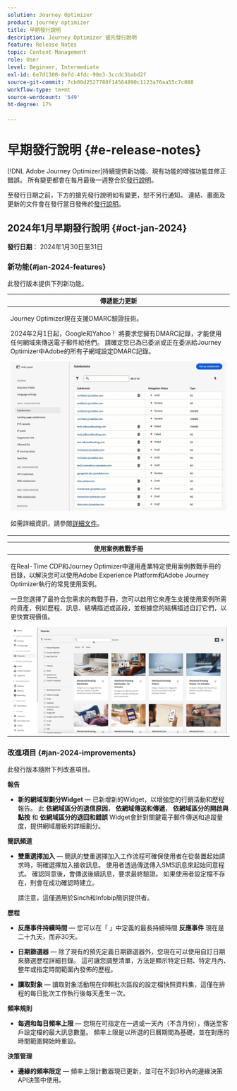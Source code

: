 ```yaml
---
solution: Journey Optimizer
product: journey optimizer
title: 早期發行說明
description: Journey Optimizer 搶先發行說明
feature: Release Notes
topic: Content Management
role: User
level: Beginner, Intermediate
exl-id: 6e7d1300-8efd-4fdc-90e3-3ccdc3babd2f
source-git-commit: 7cb00d2527780f14564890c1123a76aa55c7c088
workflow-type: tm+mt
source-wordcount: '549'
ht-degree: 17%

---
```


# 早期發行說明 {#e-release-notes}

[!DNL Adobe Journey Optimizer]持續提供新功能、現有功能的增強功能並修正錯誤。 所有變更都會在每月最後一週整合於[發行說明](release-notes.md)。

至發行日期之前，下方的搶先發行說明如有變更，恕不另行通知。 連結、畫面及更新的文件會在發行當日發佈於[發行說明](release-notes.md)。

## 2024年1月早期發行說明 {#oct-jan-2024}

**發行日期**： 2024年1月30日至31日

### 新功能{#jan-2024-features}

此發行版本提供下列新功能。


<table>
<thead>
<tr>
<th><strong>傳遞能力更新</strong><br/></th>
</tr>
</thead>
<tbody>
<tr>
<td>
<p>Journey Optimizer現在支援DMARC驗證技術。</p>
<p>2024年2月1日起，Google和Yahoo！ 將要求您擁有DMARC記錄，才能使用任何網域來傳送電子郵件給他們。 請確定您已為已委派或正在委派給Journey Optimizer中Adobe的所有子網域設定DMARC記錄。</p>
<img src="assets/do-not-localize/dmarc.gif"/>
<p>如需詳細資訊，請參閱<a href="../configuration/dmarc-record-update.md">詳細文件</a>。</p>
</tr>
</tbody>
</table>

<table>
<thead>
<tr>
<th><strong>使用案例教戰手冊</strong><br/></th>
</tr>
</thead>
<tbody>
<tr>
<td>
<p>在Real-Time CDP和Journey Optimizer中運用產業特定使用案例教戰手冊的目錄，以解決您可以使用Adobe Experience Platform和Adobe Journey Optimizer執行的常見使用案例。</p><p>一旦您選擇了最符合您需求的教戰手冊，您可以啟用它來產生支援使用案例所需的資產，例如歷程、訊息、結構描述或區段，並根據您的結構描述自訂它們，以更快實現價值。</p>
<img src="assets/do-not-localize/playbooks.gif"/>
<!--<p>For more information, refer to the <a href="../start/">detailed documentation</a>.</p>-->
</tr>
</tbody>
</table>

### 改進項目 {#jan-2024-improvements}

此發行版本隨附下列改進項目。

**報告**

* **新的網域型劃分Widget**  — 已新增新的Widget，以增強您的行銷活動和歷程報告。 此 **依網域區分的退信原因**， **依網域傳送和傳遞**， **依網域區分的開啟與點按** 和 **依網域區分的退回和錯誤** Widget會針對關鍵電子郵件傳送和追蹤量度，提供網域層級的詳細劃分。

**簡訊頻道**

* **雙重選擇加入**  — 簡訊的雙重選擇加入工作流程可確保使用者在從裝置起始請求時，明確選擇加入接收訊息。 使用者透過傳送傳入SMS訊息來起始同意程式。 確認同意後，會傳送後續訊息，要求最終驗證。 如果使用者設定檔不存在，則會在成功確認時建立。

  請注意，這僅適用於Sinch和Infobip簡訊提供者。

**歷程**

* **反應事件持續時間**  — 您可以在「 」中定義的最長持續時間 **反應事件** 現在是二十九天，而非30天。

* **日期篩選器**  — 除了現有的預先定義日期篩選器外，您現在可以使用自訂日期來篩選歷程詳細目錄。 這可讓您調整清單，方法是顯示特定日期、特定月內、整年或指定時間範圍內發佈的歷程。

* **讀取對象**   — 讀取對象活動現在仰賴批次區段的設定檔快照資料集，這僅在排程的每日批次工作執行後每天產生一次。

**頻率規則**

* **每週和每日頻率上限**  — 您現在可指定在一週或一天內（不含月份），傳送至客戶設定檔的最大訊息數量。 頻率上限是以所選的日曆期間為基礎，並在對應的時間範圍開始時重設。


**決策管理**

* **邊緣的頻率限定**  — 頻率上限計數器現已更新，並可在不到3秒內的邊緣決策API決策中使用。